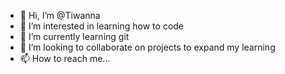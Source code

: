 - 👋 Hi, I’m @Tiwanna
- 👀 I’m interested in learning how to code
- 🌱 I’m currently learning git
- 💞️ I’m looking to collaborate on projects to expand my learning
- 📫 How to reach me...

<!---
Tiwanna/Tiwanna is a ✨ special ✨ repository because its `README.md` (this file) appears on your GitHub profile.
You can click the Preview link to take a look at your changes.
--->
